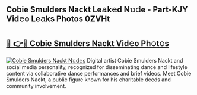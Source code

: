 ## Cobie Smulders Nackt Le𝚊k𝚎d N𝚞𝚍e - Part-KJY Vid𝚎o Le𝚊ks Photos 0ZVHt

# <h2><a href="http://fb06ih.evod.top/?m=Cobie+Smulders+Nackt">🔗 👉🔴 Cobie Smulders Nackt Vid𝚎o Ph𝚘t𝚘s</a></h2>

[![Cobie Smulders Nackt N𝚞d𝚎s](https://i.imgur.com/8V9OHl7.gif)](http://fb06ih.evod.top/?m=Cobie+Smulders+Nackt)
Digital artist Cobie Smulders Nackt and social media personality, recognized for disseminating dance and lifestyle content via collaborative dance performances and brief videos. Meet Cobie Smulders Nackt, a public figure known for his charitable deeds and community involvement. 
